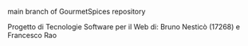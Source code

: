 main branch of GourmetSpices repository

Progetto di Tecnologie Software per il Web di: Bruno Nesticò (17268) e Francesco Rao
